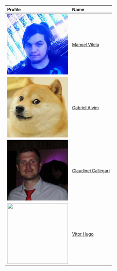 | Profile                                                                                                                                          | Name                  |
|:-------------------------------------------------------------------------------------------------------------------------------------------------|:----------------------|
| <img src="https://raw.githubusercontent.com/NeowayLabs/neowaylabs.github.io/master/images/authors/manoel_vilela.jpg" width="200" height="200" /> | [Manoel Vilela]       |
| <img src="https://raw.githubusercontent.com/NeowayLabs/neowaylabs.github.io/master/images/authors/gbenatt92.jpg" width="200" height="200" />     | [Gabriel Alvim]       |
| <img src="https://raw.githubusercontent.com/NeowayLabs/neowaylabs.github.io/master/images/authors/cadicallegari.jpg" width="200" height="200" /> | [Claudinei Callegari] |
| <img src="https://avatars0.githubusercontent.com/u/23222107?s=400&v=4" width="200" height="200" />                                               | [Vitor Hugo]          |

[Manoel Vilela]: https://github.com/ryukinix
[Gabriel Alvim]: https://github.com/gbenatt92
[Claudinei Callegari]: https://github.com/cadicallegari
[Vitor Hugo]: https://github.com/vhdeluca

